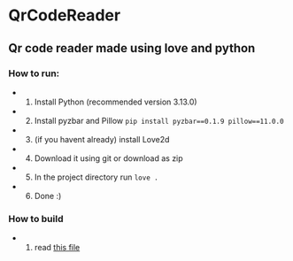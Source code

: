 # QrCodeReader

## Qr code reader made using love and python

### How to run:
- 1. Install Python (recommended version 3.13.0)
- 2. Install pyzbar and Pillow ```pip install pyzbar==0.1.9 pillow==11.0.0```
- 3. (if you havent already) install Love2d
- 4. Download it using git or download as zip
- 5. In the project directory run ```love .```
- 6. Done :)
### How to build
- 1. read [this file](https://github.com/BOTTOMFRAGGER523/Qr-code-reader/blob/master/readme.txt)